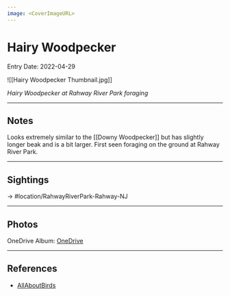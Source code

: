 ```yaml
---
image: <CoverImageURL>
---
```


# Hairy Woodpecker
Entry Date: 2022-04-29


![[Hairy Woodpecker Thumbnail.jpg]]

*Hairy Woodpecker at Rahway River Park foraging*

---------------------------------------------------------------
## Notes
Looks extremely similar to the [[Downy Woodpecker]] but has slightly longer beak and is a bit larger. First seen foraging on the ground at Rahway River Park. 

---------------------------------------------------------------
## Sightings

-> #location/RahwayRiverPark-Rahway-NJ 

---------------------------------------------------------------
## Photos
OneDrive Album: [OneDrive](https://1drv.ms/u/s!AvaIuMdCo_w-0XZ_UwZrlKVn1tEx?e=JhGRWA)

---------------------------------------------------------------
## References
- [AllAboutBirds](https://www.allaboutbirds.org/guide/Hairy_Woodpecker/overview)